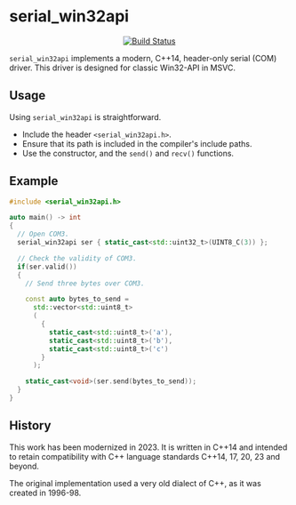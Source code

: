 serial_win32api
==================

<p align="center">
    <a href="https://github.com/ckormanyos/serial_win32api/actions">
        <img src="https://github.com/ckormanyos/serial_win32api/actions/workflows/serial_win32api.yml/badge.svg" alt="Build Status"></a>
</p>

`serial_win32api` implements a modern, C++14, header-only serial (COM) driver.
This driver is designed for classic Win32-API in MSVC.

## Usage

Using `serial_win32api` is straightforward.
  - Include the header `<serial_win32api.h>`.
  - Ensure that its path is included in the compiler's include paths.
  - Use the constructor, and the `send()` and `recv()` functions.

## Example

```cpp
#include <serial_win32api.h>

auto main() -> int
{
  // Open COM3.
  serial_win32api ser { static_cast<std::uint32_t>(UINT8_C(3)) };

  // Check the validity of COM3.
  if(ser.valid())
  {
    // Send three bytes over COM3.

    const auto bytes_to_send =
      std::vector<std::uint8_t>
      (
        {
          static_cast<std::uint8_t>('a'),
          static_cast<std::uint8_t>('b'),
          static_cast<std::uint8_t>('c')
        }
      );

    static_cast<void>(ser.send(bytes_to_send));
  }
}
```

## History

This work has been modernized in 2023. It is written in C++14
and intended to retain compatibility with C++ language standards
C++14, 17, 20, 23 and beyond.

The original implementation used a very old dialect of C++,
as it was created in 1996-98.
